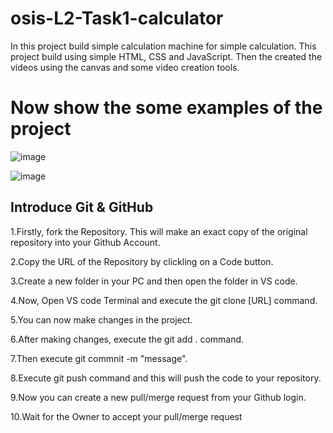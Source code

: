 # osis-L2-Task1-calculator

In this project build simple calculation machine for simple calculation. This project build using simple HTML, CSS and JavaScript. Then the created the videos using the canvas and some video creation tools.

# Now show the some examples of the project

![image](https://user-images.githubusercontent.com/99761772/209711364-e4fb225c-2265-47b3-8113-0ff96ac8a96c.png)


![image](https://user-images.githubusercontent.com/99761772/209711403-2dd880b8-691d-4abe-8120-1a70c3490116.png)



## Introduce Git & GitHub



1.Firstly, fork the Repository. This will make an exact copy of the original repository into your Github Account.

2.Copy the URL of the Repository by clickling on a Code button.

3.Create a new folder in your PC and then open the folder in VS code.

4.Now, Open VS code Terminal and execute the git clone [URL] command.

5.You can now make changes in the project.

6.After making changes, execute the git add . command.

7.Then execute git commnit -m "message".

8.Execute git push command and this will push the code to your repository.

9.Now you can create a new pull/merge request from your Github login.

10.Wait for the Owner to accept your pull/merge request
